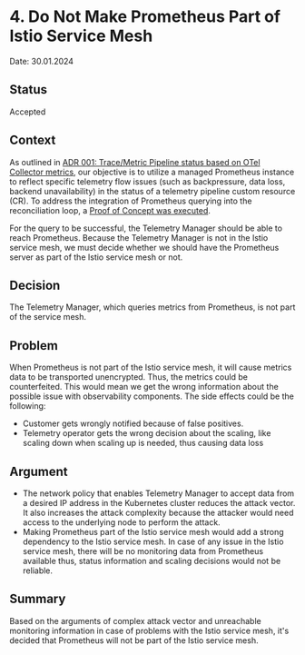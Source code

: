 # 4. Do Not Make Prometheus Part of Istio Service Mesh

Date: 30.01.2024

## Status

Accepted

## Context

As outlined in [ADR 001: Trace/Metric Pipeline status based on OTel Collector metrics](./001-otel-collector-metric-based-pipeline-status.md), our objective is to utilize a managed Prometheus instance to reflect specific telemetry flow issues (such as backpressure, data loss, backend unavailability) in the status of a telemetry pipeline custom resource (CR).
To address the integration of Prometheus querying into the reconciliation loop, a [Proof of Concept was executed](./003-integrate-prometheus-with-telemetry-manager-using-alerting.md).

For the query to be successful, the Telemetry Manager should be able to reach Prometheus. Because the Telemetry Manager is not in the Istio service mesh, we must decide whether we should have the Prometheus server as part of the Istio service mesh or not.

## Decision
The Telemetry Manager, which queries metrics from Prometheus, is not part of the service mesh.

## Problem
When Prometheus is not part of the Istio service mesh, it will cause metrics data to be transported unencrypted. Thus, the metrics could be counterfeited. This would mean we get the wrong information about the possible issue with observability components. The side effects could be the following:
 - Customer gets wrongly notified because of false positives.
 - Telemetry operator gets the wrong decision about the scaling, like scaling down when scaling up is needed, thus causing data loss

## Argument 
- The network policy that enables Telemetry Manager to accept data from a desired IP address in the Kubernetes cluster reduces the attack vector. It also increases the attack complexity because the attacker would need access to the underlying node to perform the attack.
- Making Prometheus part of the Istio service mesh would add a strong dependency to the Istio service mesh. In case of any issue in the Istio service mesh, there will be no monitoring data from Prometheus available thus, status information and scaling decisions would not be reliable.

## Summary
Based on the arguments of complex attack vector and unreachable monitoring information in case of problems with the Istio service mesh, it's decided that Prometheus will not be part of the Istio service mesh.

